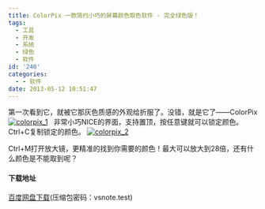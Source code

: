 ```yaml
---
title: ColorPix 一款简约小巧的屏幕颜色取色软件 - 完全绿色版！
tags:
  - 工具
  - 开发
  - 系统
  - 绿色
  - 软件
id: '240'
categories:
  - - 软件
date: 2013-05-12 10:51:47
---
```


第一次看到它，就被它那灰色质感的外观给折服了。没错，就是它了——ColorPix [![colorpix_1](http://vsnote.test/wp-content/uploads/2013/05/colorpix_1.jpg)](http://vsnote.test/wp-content/uploads/2013/05/colorpix_1.jpg)   非常小巧NICE的界面，支持置顶，按任意键就可以锁定颜色。Ctrl+C复制锁定的颜色。 [![colorpix_2](http://vsnote.test/wp-content/uploads/2013/05/colorpix_2.jpg)](http://vsnote.test/wp-content/uploads/2013/05/colorpix_2.jpg)  

Ctrl+M打开放大镜，更精准的找到你需要的颜色！最大可以放大到28倍，还有什么颜色是不能取到呢？

#### 下载地址

[百度网盘下载](http://pan.baidu.com/share/link?shareid=471462&uk=1796312283 "百度网盘下载")(压缩包密码：vsnote.test)